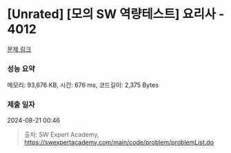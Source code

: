 # [Unrated] [모의 SW 역량테스트] 요리사 - 4012 

[문제 링크](https://swexpertacademy.com/main/code/problem/problemDetail.do?contestProbId=AWIeUtVakTMDFAVH) 

### 성능 요약

메모리: 93,676 KB, 시간: 676 ms, 코드길이: 2,375 Bytes

### 제출 일자

2024-08-21 00:46



> 출처: SW Expert Academy, https://swexpertacademy.com/main/code/problem/problemList.do